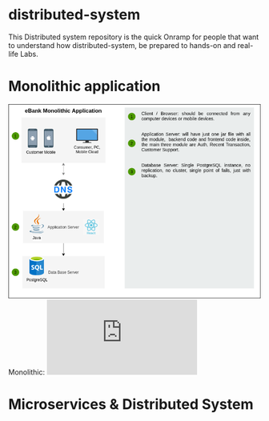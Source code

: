 # distributed-system
This Distributed system repository is the quick Onramp for people that want to understand how distributed-system, be prepared to hands-on and real-life Labs.

# Monolithic application
![Monolithic Logo](/docs/Monolithic.png)
Monolithic: ![monolithic-patterns](https://microservices.io/patterns/monolithic.html)
# Microservices & Distributed System

